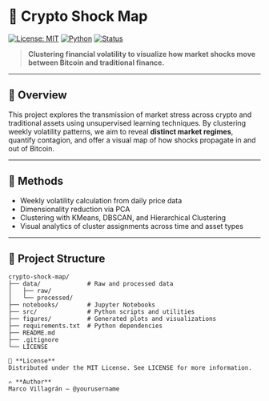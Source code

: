 # 🧠 Crypto Shock Map

[![License: MIT](https://img.shields.io/badge/License-MIT-yellow.svg)](LICENSE)
[![Python](https://img.shields.io/badge/Python-3.11+-blue.svg)](https://www.python.org/downloads/)
[![Status](https://img.shields.io/badge/status-WIP-orange)](#)

> **Clustering financial volatility to visualize how market shocks move between Bitcoin and traditional finance.**

---

## 📌 Overview

This project explores the transmission of market stress across crypto and traditional assets using unsupervised learning techniques. By clustering weekly volatility patterns, we aim to reveal **distinct market regimes**, quantify contagion, and offer a visual map of how shocks propagate in and out of Bitcoin.

---

## 🧪 Methods

- Weekly volatility calculation from daily price data  
- Dimensionality reduction via PCA  
- Clustering with KMeans, DBSCAN, and Hierarchical Clustering  
- Visual analytics of cluster assignments across time and asset types

---

## 📁 Project Structure

```text
crypto-shock-map/
├── data/             # Raw and processed data
│   ├── raw/
│   └── processed/
├── notebooks/        # Jupyter Notebooks
├── src/              # Python scripts and utilities
├── figures/          # Generated plots and visualizations
├── requirements.txt  # Python dependencies
├── README.md
├── .gitignore
└── LICENSE

📜 **License**
Distributed under the MIT License. See LICENSE for more information.

✍️ **Author**
Marco Villagrán – @yourusername